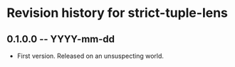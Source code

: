 # Revision history for strict-tuple-lens

## 0.1.0.0 -- YYYY-mm-dd

* First version. Released on an unsuspecting world.
